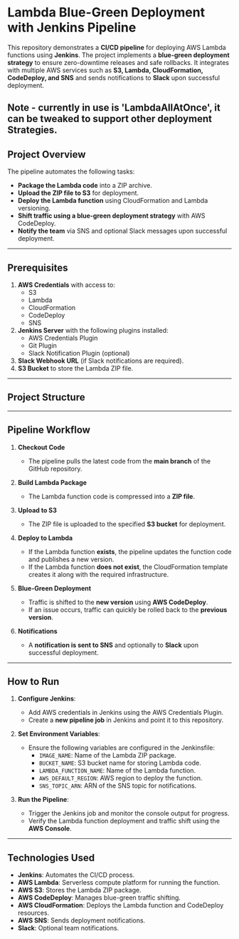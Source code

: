 # Lambda Blue-Green Deployment with Jenkins Pipeline

This repository demonstrates a **CI/CD pipeline** for deploying AWS Lambda functions using **Jenkins**. The project implements a **blue-green deployment strategy** to ensure zero-downtime releases and safe rollbacks. It integrates with multiple AWS services such as **S3, Lambda, CloudFormation, CodeDeploy, and SNS** and sends notifications to **Slack** upon successful deployment.

 **Note** - currently in use is 'LambdaAllAtOnce', it can be tweaked to support other deployment Strategies.
---

## Project Overview

The pipeline automates the following tasks:

- **Package the Lambda code** into a ZIP archive.
- **Upload the ZIP file to S3** for deployment.
- **Deploy the Lambda function** using CloudFormation and Lambda versioning.
- **Shift traffic using a blue-green deployment strategy** with AWS CodeDeploy.
- **Notify the team** via SNS and optional Slack messages upon successful deployment.

---

## Prerequisites

1. **AWS Credentials** with access to:
   - S3  
   - Lambda  
   - CloudFormation  
   - CodeDeploy  
   - SNS  
2. **Jenkins Server** with the following plugins installed:
   - AWS Credentials Plugin  
   - Git Plugin  
   - Slack Notification Plugin (optional)  
3. **Slack Webhook URL** (if Slack notifications are required).
4. **S3 Bucket** to store the Lambda ZIP file.

---

## Project Structure


---

## Pipeline Workflow

1. **Checkout Code**  
   - The pipeline pulls the latest code from the **main branch** of the GitHub repository.

2. **Build Lambda Package**  
   - The Lambda function code is compressed into a **ZIP file**.

3. **Upload to S3**  
   - The ZIP file is uploaded to the specified **S3 bucket** for deployment.

4. **Deploy to Lambda**  
   - If the Lambda function **exists**, the pipeline updates the function code and publishes a new version.
   - If the Lambda function **does not exist**, the CloudFormation template creates it along with the required infrastructure.

5. **Blue-Green Deployment**  
   - Traffic is shifted to the **new version** using **AWS CodeDeploy**.  
   - If an issue occurs, traffic can quickly be rolled back to the **previous version**.

6. **Notifications**  
   - A **notification is sent to SNS** and optionally to **Slack** upon successful deployment.

---

## How to Run

1. **Configure Jenkins**:
   - Add AWS credentials in Jenkins using the AWS Credentials Plugin.
   - Create a **new pipeline job** in Jenkins and point it to this repository.

2. **Set Environment Variables**:
   - Ensure the following variables are configured in the Jenkinsfile:
     - `IMAGE_NAME`: Name of the Lambda ZIP package.
     - `BUCKET_NAME`: S3 bucket name for storing Lambda code.
     - `LAMBDA_FUNCTION_NAME`: Name of the Lambda function.
     - `AWS_DEFAULT_REGION`: AWS region to deploy the function.
     - `SNS_TOPIC_ARN`: ARN of the SNS topic for notifications.
  
3. **Run the Pipeline**:
   - Trigger the Jenkins job and monitor the console output for progress.
   - Verify the Lambda function deployment and traffic shift using the **AWS Console**.

---

## Technologies Used

- **Jenkins**: Automates the CI/CD process.
- **AWS Lambda**: Serverless compute platform for running the function.
- **AWS S3**: Stores the Lambda ZIP package.
- **AWS CodeDeploy**: Manages blue-green traffic shifting.
- **AWS CloudFormation**: Deploys the Lambda function and CodeDeploy resources.
- **AWS SNS**: Sends deployment notifications.
- **Slack**: Optional team notifications.

